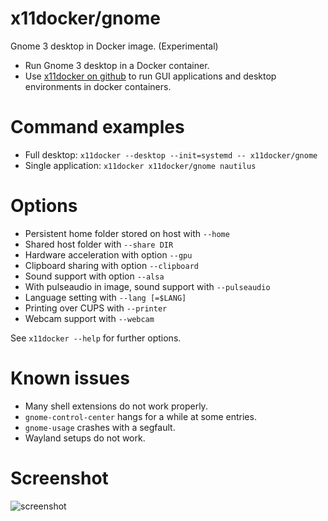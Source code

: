 # x11docker/gnome
Gnome 3 desktop in Docker image. (Experimental)

 - Run Gnome 3 desktop in a Docker container. 
 - Use [x11docker on github](https://github.com/mviereck/x11docker) to run GUI applications and desktop environments in docker containers.

# Command examples
 - Full desktop: `x11docker --desktop --init=systemd -- x11docker/gnome`
 - Single application: `x11docker x11docker/gnome nautilus`

# Options
 - Persistent home folder stored on host with   `--home`
 - Shared host folder with                      `--share DIR`
 - Hardware acceleration with option            `--gpu`
 - Clipboard sharing with option                `--clipboard`
 - Sound support with option                    `--alsa`
 - With pulseaudio in image, sound support with `--pulseaudio`
 - Language setting with                        `--lang [=$LANG]`
 - Printing over CUPS with                      `--printer`
 - Webcam support with                          `--webcam`

See `x11docker --help` for further options.

# Known issues
 - Many shell extensions do not work properly.
 - `gnome-control-center` hangs for a while at some entries.
 - `gnome-usage` crashes with a segfault.
 - Wayland setups do not work.

# Screenshot
![screenshot](https://raw.githubusercontent.com/mviereck/x11docker/screenshots/screenshot-gnome.png "Gnome 3 desktop")
